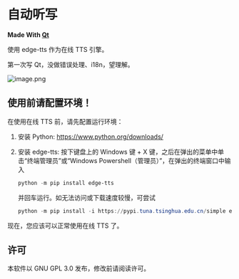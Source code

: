 # 自动听写

**Made With [Qt](https://www.qt.io/)**

使用 edge-tts 作为在线 TTS 引擎。

第一次写 Qt，没做错误处理、i18n，望理解。

![image.png](https://s2.loli.net/2024/07/19/rXS6ctkKs1OZETH.png)
## 使用前请配置环境！
在使用在线 TTS 前，请先配置运行环境：

1. 安装 Python: https://www.python.org/downloads/

2. 安装 edge-tts: 按下键盘上的 Windows 键 + X 键，之后在弹出的菜单中单击“终端管理员”或“Windows Powershell（管理员）”，在弹出的终端窗口中输入 

   ```powershell
   python -m pip install edge-tts
   ```

   并回车运行。如无法访问或下载速度较慢，可尝试 

   ```powershell
   python -m pip install -i https://pypi.tuna.tsinghua.edu.cn/simple edge-tts
   ```

现在，您应该可以正常使用在线 TTS 了。

## 许可

本软件以 GNU GPL 3.0 发布，修改前请阅读许可。
